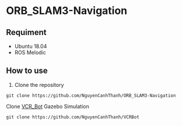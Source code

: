 # ORB_SLAM3-Navigation

## Requiment 

* Ubuntu 18.04
* ROS Melodic

## How to use

1. Clone the repository

```
git clone https://github.com/NguyenCanhThanh/ORB_SLAM3-Navigation
```

Clone [VCR_Bot](https://github.com/NguyenCanhThanh/VCRBot) Gazebo Simulation
```
git clone https://github.com/NguyenCanhThanh/VCRBot
```
